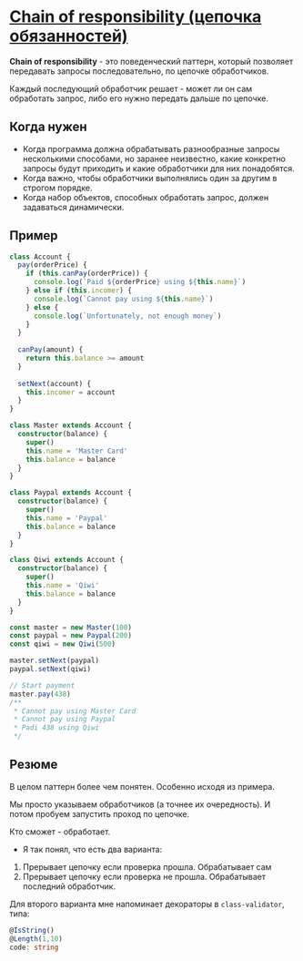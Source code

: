 # [Chain of responsibility (цепочка обязанностей)](https://www.youtube.com/watch?v=stpzkOFoWdY&list=PLNkWIWHIRwMGzgvuPRFkDrpAygvdKJIE4&index=16&ab_channel=webDev)

**Chain of responsibility** - это поведенческий паттерн, который позволяет передавать 
запросы последовательно, по цепочке обработчиков.

Каждый последующий обработчик решает - может ли он сам обработать запрос, либо его нужно передать дальше по цепочке.

## Когда нужен

- Когда программа должна обрабатывать разнообразные запросы несколькими способами, но заранее неизвестно, 
  какие конкретно запросы будут приходить и какие обработчики для них понадобятся.
- Когда важно, чтобы обработчики выполнялись один за другим в строгом порядке.
- Когда набор объектов, способных обработать запрос, должен задаваться динамически.

## Пример

```typescript
class Account {
  pay(orderPrice) {
    if (this.canPay(orderPrice)) {
      console.log(`Paid ${orderPrice} using ${this.name}`)
    } else if (this.incomer) {
      console.log(`Cannot pay using ${this.name}`)
    } else {
      console.log(`Unfortunately, not enough money`)
    }
  }
  
  canPay(amount) {
    return this.balance >= amount
  }
  
  setNext(account) {
    this.incomer = account
  }
}

class Master extends Account {
  constructor(balance) {
    super()
    this.name = 'Master Card'
    this.balance = balance
  }
}

class Paypal extends Account {
  constructor(balance) {
    super()
    this.name = 'Paypal'
    this.balance = balance
  }
}

class Qiwi extends Account {
  constructor(balance) {
    super()
    this.name = 'Qiwi'
    this.balance = balance
  }
}

const master = new Master(100)
const paypal = new Paypal(200)
const qiwi = new Qiwi(500)

master.setNext(paypal)
paypal.setNext(qiwi)

// Start payment
master.pay(438)
/**
 * Cannot pay using Master Card
 * Cannot pay using Paypal
 * Padi 438 using Qiwi
 */
```

## Резюме

В целом паттерн более чем понятен. Особенно исходя из примера.

Мы просто указываем обработчиков (а точнее их очередность). 
И потом пробуем запустить проход по цепочке.

Кто сможет - обработает.

+ Я так понял, что есть два варианта:
1) Прерывает цепочку если проверка прошла. Обрабатывает сам
2) Прерывает цепочку если проверка не прошла. Обрабатывает последний обработчик.

Для второго варианта мне напоминает декораторы в `class-validator`, типа:

```typescript
@IsString()
@Length(1,10)
code: string
```

